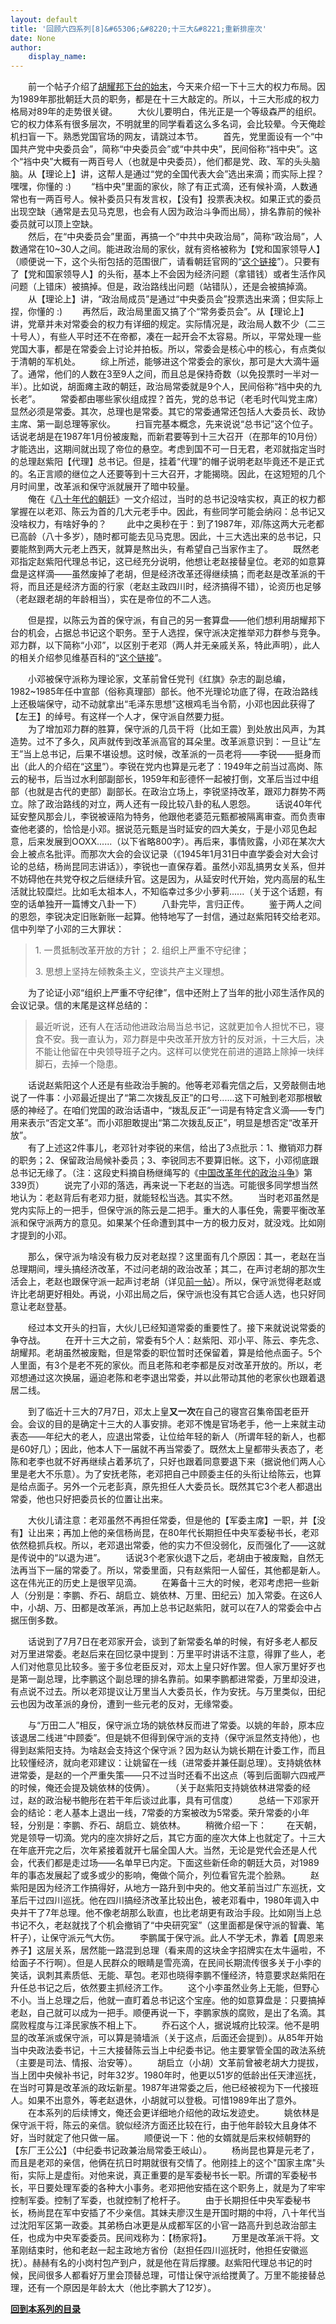 ```yaml
---
layout: default
title: '回顾六四系列[8]&#65306;&#8220;十三大&#8221;重新排座次'
date: None
author:
    display_name: 
---
```


　　前一个帖子介绍了[胡耀邦下台的始末](https://program-think.blogspot.com/2011/10/june-fourth-incident-7.html)，今天来介绍一下十三大的权力布局。因为1989年那批朝廷大员的职务，都是在十三大敲定的。所以，十三大形成的权力格局对89年的走势很关键。 　　大伙儿要明白，伟光正是一个等级森严的组织。它的权力体系有很多层次，不明就里的同学看着这么多名词，会比较晕。今天俺趁机扫盲一下。熟悉党国官场的网友，请跳过本节。 　　首先，党里面设有一个“中国共产党中央委员会”，简称“中央委员会”或“中共中央”，民间俗称“裆中央”。这个“裆中央”大概有一两百号人（也就是中央委员），他们都是党、政、军的头头脑脑。从【理论上】讲，这帮人是通过“党的全国代表大会”选出来滴；而实际上捏？嘿嘿，你懂的 :) 　　“档中央”里面的家伙，除了有正式滴，还有候补滴，人数通常也有一两百号人。候补委员只有发言权，【没有】投票表决权。如果正式的委员出现空缺（通常是去见马克思，也会有人因为政治斗争而出局），排名靠前的候补委员就可以顶上空缺。  
　　然后，在“中央委员会”里面，再搞一个“中共中央政治局”，简称“政治局”，人数通常在10~30人之间。能进政治局的家伙，就有资格被称为【党和国家领导人】（顺便说一下，这个头衔包括的范围很广，请看朝廷官网的“[这个链接](http://news.xinhuanet.com/ziliao/2004-06/22/content_1540020.htm)”）。只要有了【党和国家领导人】的头衔，基本上不会因为经济问题（拿错钱）或者生活作风问题（上错床）被搞掉。但是，政治路线出问题（站错队），还是会被搞掉滴。 　　从【理论上】讲，“政治局成员”是通过“中央委员会”投票选出来滴；但实际上捏，你懂的 :) 　　再然后，政治局里面又搞了个“常务委员会”。从【理论上】讲，党章并未对常委会的权力有详细的规定。实际情况是，政治局人数不少（二三十号人），有些人平时还不在帝都，凑在一起开会不太容易。所以，平常处理一些党国大事，都是在常委会上讨论并拍板。所以，常委会是核心中的核心，有点类似于清朝的军机处。 　　综上所述，能够进这个常委会的家伙，那可是大大滴牛逼了。通常，他们的人数在3至9人之间，而且总是保持奇数（以免投票时一半对一半）。比如说，胡面瘫主政的朝廷，政治局常委就是9个人，民间俗称“裆中央的九长老”。 　　常委都由哪些家伙组成捏？首先，党的总书记（老毛时代叫党主席）显然必须是常委。其次，总理也是常委。其它的常委通常还包括人大委员长、政协主席、第一副总理等家伙。 　　扫盲完基本概念，先来说说“总书记”这个位子。话说老胡是在1987年1月份被废黜，而新君要等到十三大召开（在那年的10月份）才能选出，这期间就出现了帝位的悬空。考虑到国不可一日无君，老邓就指定当时的总理赵紫阳【代理】总书记。但是，挂着“代理”的帽子说明老赵毕竟还不是正式的。名正言顺的继位之人还要等到十三大召开，才能揭晓。因此，在这短短的几个月时间里，改革派和保守派就展开了暗中较量。  
　　俺在《[八十年代的朝廷](https://program-think.blogspot.com/2011/06/june-fourth-incident-1.html)》一文介绍过，当时的总书记没啥实权，真正的权力都掌握在以老邓、陈云为首的几大元老手中。因此，有些同学可能会纳闷：总书记又没啥权力，有啥好争的？ 　　此中之奥秒在于：到了1987年，邓/陈这两大元老都已高龄（八十多岁），随时都可能去见马克思。因此，十三大选出来的总书记，只要能熬到两大元老上西天，就算是熬出头，有希望自己当家作主了。 　　既然老邓指定赵紫阳代理总书记，这已经充分说明，他想让老赵接替皇位。老邓的如意算盘是这样滴——虽然废掉了老胡，但是经济改革还得继续搞；而老赵是改革派的干将，而且还是经济方面的行家（老赵主政四川时，经济搞得不错），论资历也足够（老赵跟老胡的年龄相当），实在是帝位的不二人选。

　　但是捏，以陈云为首的保守派，有自己的另一套算盘——他们想利用胡耀邦下台的机会，占据总书记这个职务。至于人选捏，保守派决定推举邓力群参与竞争。邓力群，以下简称“小邓”，以区别于老邓（两人并无亲戚关系，特此声明），此人的相关介绍参见维基百科的“[这个链接](https://zh.wikipedia.org/wiki/%E9%82%93%E5%8A%9B%E7%BE%A4)”。

　　小邓被保守派称为理论家，文革前曾任党刊《红旗》杂志的副总编，1982~1985年任中宣部（俗称真理部）部长。他不光理论功底了得，在政治路线上还极端保守，动不动就拿出“毛泽东思想”这根鸡毛当令箭，小邓也因此获得了【左王】的绰号。有这样一个人才，保守派自然要力挺。  
　　为了增加邓力群的胜算，保守派的几员干将（比如王震）到处放出风声，为其造势。过不了多久，风声就传到改革派高官的耳朵里。改革派意识到：一旦让“左王”当上总书记，后果不堪设想。这时候，改革派的一员老将——李锐——挺身而出（此人的介绍在“[这里](https://zh.wikipedia.org/wiki/%E6%9D%8E%E9%94%90_%281917%E5%B9%B4%29)”）。李锐在党内也算是元老了：1949年之前当过高岗、陈云的秘书，后当过水利部副部长，1959年和彭德怀一起被打倒，文革后当过中组部（也就是古代的吏部）副部长。在政治立场上，李锐坚持改革，跟邓力群势不两立。除了政治路线的对立，两人还有一段比较八卦的私人恩怨。 　　话说40年代延安整风那会儿，李锐被诬陷为特务，他跟他老婆范元甄都被隔离审查。而负责审查他老婆的，恰恰是小邓。据说范元甄是当时延安的四大美女，于是小邓见色起意，后来发展到OOXX......（以下省略800字）。再后来，事情败露，小邓在某次大会上被点名批评。而那次大会的会议记录（《1945年1月31日中直学委会对大会讨论的总结，杨尚昆同志讲话》），李锐也一直保存着。虽然小邓乱搞男女关系，但并不妨碍他在共党夺权之后继续升官。这是因为，从延安时代开始，党内高层的私生活就比较糜烂。比如毛太祖本人，不知临幸过多少小萝莉......（关于这个话题，有空的话单独开一篇博文八卦一下） 　　八卦完毕，言归正传。 　　鉴于两人之间的恩怨，李锐决定旧账新账一起算。他特地写了一封信，通过赵紫阳转交给老邓。信中列举了小邓的三大罪状：

> 1\. 一贯抵制改革开放的方针； 2. 组织上严重不守纪律；
> 
> 3\. 思想上坚持左倾教条主义，空谈共产主义理想。

　　为了论证小邓“组织上严重不守纪律”，信中还附上了当年的批小邓生活作风的会议记录。信的末尾是这样总结的：  

> 最近听说，还有人在活动他进政治局当总书记，这就更加令人担忧不已，寝食不安。我一直认为，邓力群是中央改革开放方针的反对派，十三大后，决不能让他留在中央领导班子之内。这样可以使党在前进的道路上除掉一块绊脚石，去掉一个隐患。

　　话说赵紫阳这个人还是有些政治手腕的。他等老邓看完信之后，又旁敲侧击地说了一件事：小邓最近提出了“第二次拨乱反正”的口号......这下可触到老邓那根敏感的神经了。在咱们党国的政治话语中，“拨乱反正”一词是有特定含义滴——专门用来表示“否定文革”。而小邓胆敢提出“第二次拨乱反正”，明显是想否定“改革开放”。  
　　有了上述这2件事儿，老邓针对李锐的来信，给出了3点批示：1、撤销邓力群的职务；2、保留政治局候补委员；3、李锐同志不要算旧帐。这下，小邓彻底跟总书记无缘了。（注：这段史料摘自杨继绳写的《[中国改革年代的政治斗争](https://docs.google.com/document/d/1J64t9Lw16v2oBOJIiVV4zSsV_sihSyHMQ7OfcC2iV84/)》第339页） 　　说完了小邓的落选，再来说一下老赵的当选。可能很多同学想当然地认为：老赵背后有老邓力挺，就能轻松当选。其实不然。 　　当时老邓虽然是党内实际上的一把手，但保守派的陈云是二把手。重大的人事任免，需要平衡改革派和保守派两方的意见。如果某个任命遭到其中一方的极力反对，就没戏。比如刚才提到的小邓。

　　那么，保守派为啥没有极力反对老赵捏？这里面有几个原因：其一，老赵在当总理期间，埋头搞经济改革，不过问老胡的政治改革；其二，在声讨老胡的那次生活会上，老赵也跟保守派一起声讨老胡（详见[前一帖](https://program-think.blogspot.com/2011/10/june-fourth-incident-7.html)）。所以，保守派觉得老赵或许比老胡更好相处。再说，小邓出局之后，保守派也没有其它合适人选，也只好同意让老赵登基。

　　经过本文开头的扫盲，大伙儿已经知道常委的重要性了。接下来就说说常委的争夺战。 　　在开十三大之前，常委有5个人：赵紫阳、邓小平、陈云、李先念、胡耀邦。老胡虽然被废黜，但是常委的职位暂时还保留着，算是给他点面子。5个人里面，有3个是老不死的家伙。而且老陈和老李都是反对改革开放的。所以，老邓想通过这次换届，逼迫老陈和老李退出常委，并以此带动其他的老家伙也跟着退居二线。

　　到了临近十三大的7月7日，邓太上皇**又一次**在自己的寝宫召集帝国老臣开会。会议的目的是确定十三大的人事安排。老邓不愧是官场老手，他一上来就主动表态——年纪大的老人，应退出常委，让位给年轻的新人（所谓年轻的新人，也都是60好几）；因此，他本人下一届就不再当常委了。既然太上皇都带头表态了，老陈和老李也就不好再继续占着茅坑了，只好也跟着同意要退下来（据说他们两人心里是老大不乐意）。为了安抚老陈，老邓把自己中顾委主任的头衔让给陈云，也算是给点面子。另外一个元老彭真，原先担任人大委员长。既然其它3个老人都退出常委，他也只好把委员长的位置让出来。

　　大伙儿请注意：老邓虽然不再担任常委，但是他的【军委主席】一职，并【没有】让出来；再加上他的亲信杨尚昆，在80年代长期担任中央军委秘书长，老邓依然稳抓兵权。所以，老邓退出常委，他的实力不但没弱化，反而强化了——这就是传说中的“以退为进”。 　　话说3个老家伙退下之后，老胡由于被废黜，自然无法再当下一届的常委了。所以，常委里面，只有赵紫阳一人留任，其他都是新人。这在伟光正的历史上是很罕见滴。 　　在筹备十三大的时候，老邓考虑把一些新人（分别是：李鹏、乔石、胡启立、姚依林、万里、田纪云）加入常委。在这6人中，小胡、万、田都是改革派，再加上总书记赵紫阳，就可以在7人的常委会中占据压倒多数。

　　话说到了7月7日在老邓家开会，谈到了新常委名单的时候，有好多老人都反对万里进常委。老赵后来在回忆录中提到：万里平时讲话不注意，得罪了些人，老人们对他意见比较多。鉴于多位老臣反对，邓太上皇只好作罢。但人家万里好歹也是第一副总理，比李鹏这个副总理的排名靠前。如果李鹏都进常委，万里却没进，有点说不过去。所以老邓提议让万里当人大委员长，作为安抚。与万里类似，田纪云也因为改革派的身份，遭到一些元老的反对，无缘常委。

　　与“万田二人”相反，保守派立场的姚依林反而进了常委。以姚的年龄，原本应该退居二线进“中顾委”。但是姚不但得到保守派的支持（保守派显然支持他），也得到赵紫阳支持。为啥赵会支持这个保守派？因为赵认为姚长期在计委工作，而且比较懂经济，就向老邓建议：让姚留在一线（进常委并兼任副总理）。支持姚依林进常委，是赵的一个严重失策——只不过当时还看不出这点（等到后面聊六四戒严的时候，俺还会提及姚依林的伎俩）。 　　（关于赵紫阳支持姚依林进常委的经过，赵的政治秘书鲍彤在若干年后谈过此事，具有可信度） 　　总结一下邓家开会的结论：老人基本上退出一线，7常委的方案被改为5常委。荣升常委的小年轻，分别是：李鹏、乔石、胡启立、姚依林。 　　稍微介绍一下： 　　在天朝，党是领导一切滴。党内的座次排好之后，其它方面的座次大体上也就定了。十三大在年底开完之后，次年紧接着就开七届全国人大。当然，无论是党代会还是人代会，代表们都是走过场——名单早已内定。下面这些新任命的朝廷大员，对1989年的事态发展起了或多或少的影响，俺做个简介，列位看官先混个脸熟。 　　赵紫阳是因为经济工作搞得好，从地方一路升到中央的。他文革前当过广东巡抚，文革后干过四川巡抚。他在四川搞经济改革比较出色，被老邓看中，1980年调入中央并干了7年总理。他不像老胡那么耿直，也比老胡更有政治手段。比如刚当上总书记不久，老赵就找了个机会撤销了“中央研究室”（这里面都是保守派的智囊、笔杆子），让保守派元气大伤。 　　李鹏属于保守派。此人不学无术，靠着【周恩来养子】这层关系，居然能一路混到总理（看来周的这块金字招牌实在太牛逼啦，不给面子不行啊）。但是人民群众的眼睛是雪亮滴，在民间长期流传很多关于小李的笑话，讽刺其素质低、无能、草包。老邓也晓得李鹏不懂经济，特意要求赵紫阳在升任总书记之后，依然要主抓经济工作。 　　这个小李虽然业务上无能，但野心不小。当上总理之后，他就一直盯着总书记这个宝座。他的如意算盘是：只要搞掉老赵，自己就可以成为一把手。顺便再说一下，李鹏家族的腐败，是出了名滴。其腐败程度与江泽民家族不相上下。 　　乔石这个人，据说城府比较深。他不是明显的改革派或保守派，可以算是骑墙派（关于这点，后面还会提到）。从85年开始当中央政法委书记，十三大接替陈云当上中纪委书记。他主要掌管全国的政法系统（主要是司法、情报、治安等）。 　　胡启立（小胡）文革前曾被老胡大力提拔，当上团中央候补书记，时年32岁。1980年时，他更以51岁的低龄出任天津巡抚，在当时可算是改革派的政坛新星。1987年进常委之后，他已经被视为下一代接班人。如果不出意外，等老赵退休，小胡就可以登极。可惜1989年出了意外。 　　在本系列的后续博文，俺还会更详细地介绍他的政坛发迹史。 　　姚依林是保守派干将，陈云的亲信。貌似经济方面还比较在行，由于他年龄较大且身体不好，当时就定了他只做一届。 　　顺便说一下：他的女婿就是后来权倾朝野的【东厂王公公】（中纪委书记政兼治局常委王岐山）。 　　杨尚昆也算是元老了，而且是老邓的亲信，他俩在抗日时期就很有交情了。他刚挂上的这个"国家主席"头衔，实际上是虚衔。对他来说，真正重要的是军委秘书长一职。所谓的军委秘书长，平日要处理军委的各种大小事务。老邓把他安插在这个职务上，就是为了牢牢控制军委。控制了军委，也就控制了枪杆子。 　　由于长期担任中央军委秘书长，杨尚昆在军中安插了不少亲信。其妹夫廖汉生是开国时期的中将，八十年代当过沈阳军区第一政委。其弟杨白冰更是从成都军区的小官一路高升到总政治部主任，也成为中央军委委员。民间戏称为：【杨家将】。 　　万里是改革派干将。文革刚结束时，他和老赵一起主政地方省份（赵担任四川巡抚时，他担任安徽巡抚）。赫赫有名的小岗村包产到户，就是他在背后撑腰。赵紫阳代理总书记的时候，民间很多人都看好万里会顶替总理，可惜让保守派给搅黄了。万里不能接替总理，还有一个原因是年龄太大（他比李鹏大了12岁）。

[**回到本系列的目录**](https://program-think.blogspot.com/2011/06/june-fourth-incident-0.html#index)


